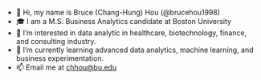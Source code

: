 - 👋 Hi, my name is Bruce (Chang-Hung) Hou (@brucehou1998)
- 🎓 I am a M.S. Business Analytics candidate at Boston University
- 👀 I’m interested in data analytic in healthcare, biotechnology, finance, and consulting industry.
- 🌱 I’m currently learning advanced data analytics, machine learning, and business experimentation.
- 📫 Email me at chhou@bu.edu


